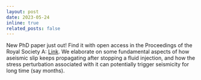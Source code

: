 ```yaml
---
layout: post
date: 2023-05-24
inline: true
related_posts: false
---
```


New PhD paper just out! Find it with open access in the Proceedings of the Royal Society A: <a href="https://doi.org/10.1098/rspa.2022.0810">Link</a>. We elaborate on some fundamental aspects of how aseismic slip keeps propagating after stopping a fluid injection, and how the stress perturbation associated with it can potentially trigger seismicity for long time (say months).
